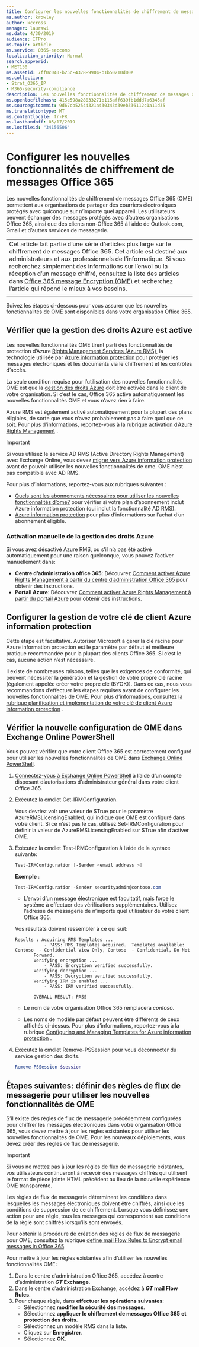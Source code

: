 ```yaml
---
title: Configurer les nouvelles fonctionnalités de chiffrement de messages Office 365
ms.author: krowley
author: kccross
manager: laurawi
ms.date: 4/30/2019
audience: ITPro
ms.topic: article
ms.service: O365-seccomp
localization_priority: Normal
search.appverid:
- MET150
ms.assetid: 7ff0c040-b25c-4378-9904-b1b50210d00e
ms.collection:
- Strat_O365_IP
- M365-security-compliance
description: Les nouvelles fonctionnalités de chiffrement de messages Office 365 basées sur Azure information protection, votre organisation peut utiliser la communication de messagerie protégée avec des personnes à l’intérieur et à l’extérieur de votre organisation. Les nouvelles fonctionnalités de OME fonctionnent avec d’autres organisations Office 365, Outlook.com, Gmail et d’autres services de messagerie.
ms.openlocfilehash: 415e598a28033271b115aff639fb1ddd7a6345af
ms.sourcegitcommit: 9d67cb52544321a430343d39eb336112c1a11d35
ms.translationtype: MT
ms.contentlocale: fr-FR
ms.lasthandoff: 05/17/2019
ms.locfileid: "34156506"
---
```

# <a name="set-up-new-office-365-message-encryption-capabilities"></a>Configurer les nouvelles fonctionnalités de chiffrement de messages Office 365

Les nouvelles fonctionnalités de chiffrement de messages Office 365 (OME) permettent aux organisations de partager des courriers électroniques protégés avec quiconque sur n’importe quel appareil. Les utilisateurs peuvent échanger des messages protégés avec d’autres organisations Office 365, ainsi que des clients non-Office 365 à l’aide de Outlook.com, Gmail et d’autres services de messagerie.

||
|:-----|
|Cet article fait partie d’une série d’articles plus large sur le chiffrement de messages Office 365. Cet article est destiné aux administrateurs et aux professionnels de l’informatique. Si vous recherchez simplement des informations sur l’envoi ou la réception d’un message chiffré, consultez la liste des articles dans [Office 365 message Encryption (OME)](ome.md) et recherchez l’article qui répond le mieux à vos besoins. |
||

Suivez les étapes ci-dessous pour vous assurer que les nouvelles fonctionnalités de OME sont disponibles dans votre organisation Office 365.

## <a name="verify-that-azure-rights-management-is-active"></a>Vérifier que la gestion des droits Azure est active

Les nouvelles fonctionnalités OME tirent parti des fonctionnalités de protection d’Azure [Rights Management Services (Azure RMS)](https://docs.microsoft.com/en-us/azure/information-protection/what-is-information-protection), la technologie utilisée par [Azure information protection](https://docs.microsoft.com/en-us/azure/information-protection/what-is-azure-rms) pour protéger les messages électroniques et les documents via le chiffrement et les contrôles d’accès.

La seule condition requise pour l’utilisation des nouvelles fonctionnalités OME est que la [gestion des droits Azure](https://docs.microsoft.com/en-us/azure/information-protection/what-is-azure-rms) doit être activée dans le client de votre organisation. Si c’est le cas, Office 365 active automatiquement les nouvelles fonctionnalités OME et vous n’avez rien à faire.

Azure RMS est également activé automatiquement pour la plupart des plans éligibles, de sorte que vous n’avez probablement pas à faire quoi que ce soit. Pour plus d’informations, reportez-vous à la rubrique [activation d’Azure Rights Management](https://docs.microsoft.com/en-gb/azure/information-protection/activate-service) .

>[!IMPORTANT]
>Si vous utilisez le service AD RMS (Active Directory Rights Management) avec Exchange Online, vous devez [migrer vers Azure information protection](https://docs.microsoft.com/en-us/azure/information-protection/migrate-from-ad-rms-to-azure-rms) avant de pouvoir utiliser les nouvelles fonctionnalités de ome. OME n’est pas compatible avec AD RMS.  

Pour plus d’informations, reportez-vous aux rubriques suivantes :

- [Quels sont les abonnements nécessaires pour utiliser les nouvelles fonctionnalités d’ome?](ome-faq.md#what-subscriptions-do-i-need-to-use-the-new-ome-capabilities) pour vérifier si votre plan d’abonnement inclut Azure information protection (qui inclut la fonctionnalité AD RMS).
- [Azure information protection](https://azure.microsoft.com/en-us/services/information-protection/) pour plus d’informations sur l’achat d’un abonnement éligible.  

### <a name="manually-activating-azure-rights-management"></a>Activation manuelle de la gestion des droits Azure

Si vous avez désactivé Azure RMS, ou s’il n’a pas été activé automatiquement pour une raison quelconque, vous pouvez l’activer manuellement dans:

- **Centre d’administration office 365**: Découvrez [Comment activer Azure Rights Management à partir du centre d’administration Office 365](https://docs.microsoft.com/en-us/azure/information-protection/activate-office365) pour obtenir des instructions.
- **Portail Azure**: Découvrez [Comment activer Azure Rights Management à partir du portail Azure](https://docs.microsoft.com/en-gb/azure/information-protection/activate-azure) pour obtenir des instructions.

## <a name="configure-management-of-your-azure-information-protection-tenant-key"></a>Configurer la gestion de votre clé de client Azure information protection

Cette étape est facultative. Autoriser Microsoft à gérer la clé racine pour Azure information protection est le paramètre par défaut et meilleure pratique recommandée pour la plupart des clients Office 365. Si c’est le cas, aucune action n’est nécessaire.

Il existe de nombreuses raisons, telles que les exigences de conformité, qui peuvent nécessiter la génération et la gestion de votre propre clé racine (également appelée créer votre propre clé (BYOK)). Dans ce cas, nous vous recommandons d’effectuer les étapes requises avant de configurer les nouvelles fonctionnalités de OME. Pour plus d’informations, consultez [la rubrique planification et implémentation de votre clé de client Azure information protection](https://docs.microsoft.com/information-protection/plan-design/plan-implement-tenant-key) .

## <a name="verify-new-ome-configuration-in-exchange-online-powershell"></a>Vérifier la nouvelle configuration de OME dans Exchange Online PowerShell

Vous pouvez vérifier que votre client Office 365 est correctement configuré pour utiliser les nouvelles fonctionnalités de OME dans [Exchange Online PowerShell](https://docs.microsoft.com/en-us/powershell/exchange/exchange-online/exchange-online-powershell?view=exchange-ps).
  
1. [Connectez-vous à Exchange Online PowerShell](https://docs.microsoft.com/en-us/powershell/exchange/exchange-online/connect-to-exchange-online-powershell/connect-to-exchange-online-powershell) à l’aide d’un compte disposant d’autorisations d’administrateur général dans votre client Office 365.

2. Exécutez la cmdlet Get-IRMConfiguration.

     Vous devriez voir une valeur de $True pour le paramètre AzureRMSLicensingEnabled, qui indique que OME est configuré dans votre client. Si ce n’est pas le cas, utilisez Set-IRMConfiguration pour définir la valeur de AzureRMSLicensingEnabled sur $True afin d’activer OME.

3. Exécutez la cmdlet Test-IRMConfiguration à l’aide de la syntaxe suivante:

     ```powershell
     Test-IRMConfiguration [-Sender <email address >]
     ```  

   **Exemple** :

     ```powershell
     Test-IRMConfiguration -Sender securityadmin@contoso.com
     ```

     - L’envoi d’un message électronique est facultatif, mais force le système à effectuer des vérifications supplémentaires. Utilisez l’adresse de messagerie de n’importe quel utilisateur de votre client Office 365.

     Vos résultats doivent ressembler à ce qui suit:

     ```text
    Results : Acquiring RMS Templates ...
                - PASS: RMS Templates acquired.  Templates available: Contoso  - Confidential View Only, Contoso  - Confidential, Do Not
            Forward.
            Verifying encryption ...
                - PASS: Encryption verified successfully.
            Verifying decryption ...
                - PASS: Decryption verified successfully.
            Verifying IRM is enabled ...
                - PASS: IRM verified successfully.

            OVERALL RESULT: PASS
    ```

   - Le nom de votre organisation Office 365 remplacera *contoso*.

   - Les noms de modèle par défaut peuvent être différents de ceux affichés ci-dessus. Pour plus d’informations, reportez-vous à la rubrique [Configuring and Managing Templates for Azure information protection](https://docs.microsoft.com/en-us/azure/information-protection/configure-policy-templates) .

4. Exécutez la cmdlet Remove-PSSession pour vous déconnecter du service gestion des droits.

     ```powershell
     Remove-PSSession $session
     ```

## <a name="next-steps-define-mail-flow-rules-to-use-new-ome-capabilities"></a>Étapes suivantes: définir des règles de flux de messagerie pour utiliser les nouvelles fonctionnalités de OME

S’il existe des règles de flux de messagerie précédemment configurées pour chiffrer les messages électroniques dans votre organisation Office 365, vous devez mettre à jour les règles existantes pour utiliser les nouvelles fonctionnalités de OME. Pour les nouveaux déploiements, vous devez créer des règles de flux de messagerie.

>[!IMPORTANT]
>Si vous ne mettez pas à jour les règles de flux de messagerie existantes, vos utilisateurs continueront à recevoir des messages chiffrés qui utilisent le format de pièce jointe HTML précédent au lieu de la nouvelle expérience OME transparente.

Les règles de flux de messagerie déterminent les conditions dans lesquelles les messages électroniques doivent être chiffrés, ainsi que les conditions de suppression de ce chiffrement. Lorsque vous définissez une action pour une règle, tous les messages qui correspondent aux conditions de la règle sont chiffrés lorsqu’ils sont envoyés.
  
Pour obtenir la procédure de création des règles de flux de messagerie pour OME, consultez la rubrique [define mail Flow Rules to Encrypt email messages in Office 365](define-mail-flow-rules-to-encrypt-email.md).

Pour mettre à jour les règles existantes afin d’utiliser les nouvelles fonctionnalités OME:

1. Dans le centre d’administration Office 365, accédez à centre d’administration **_GT_ Exchange**.
2. Dans le centre d’administration Exchange, accédez à **_GT_ mail Flow Rules**.
3. Pour chaque règle, dans **effectuer les opérations suivantes**:
    - Sélectionnez **modifier la sécurité des messages**.
    - Sélectionnez **appliquer le chiffrement de messages Office 365 et protection des droits**.
    - Sélectionnez un modèle RMS dans la liste.
    - Cliquez sur **Enregistrer**.
    - Sélectionnez **OK**.
